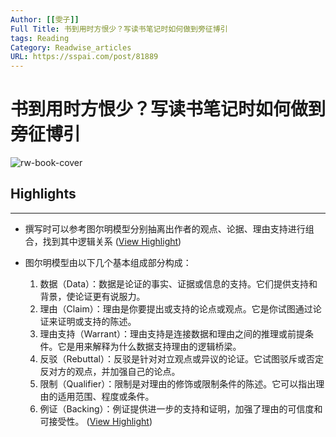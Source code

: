 ```yaml
---
Author: [[雯子]]
Full Title: 书到用时方恨少？写读书笔记时如何做到旁征博引
tags: Reading
Category: Readwise_articles
URL: https://sspai.com/post/81889
---
```

# 书到用时方恨少？写读书笔记时如何做到旁征博引

![rw-book-cover](https://cdn.sspai.com/sspai/assets/img/favicon/icon.ico)

## Highlights
---
- 撰写时可以参考图尔明模型分别抽离出作者的观点、论据、理由支持进行组合，找到其中逻辑关系 ([View Highlight](https://read.readwise.io/read/01h7cwh83476naqzstzmzmer19))

- 图尔明模型由以下几个基本组成部分构成：
  1. 数据（Data）：数据是论证的事实、证据或信息的支持。它们提供支持和背景，使论证更有说服力。
  2. 理由（Claim）：理由是你要提出或支持的论点或观点。它是你试图通过论证来证明或支持的陈述。
  3. 理由支持（Warrant）：理由支持是连接数据和理由之间的推理或前提条件。它是用来解释为什么数据支持理由的逻辑桥梁。
  4. 反驳（Rebuttal）：反驳是针对对立观点或异议的论证。它试图驳斥或否定反对方的观点，并加强自己的论点。
  5. 限制（Qualifier）：限制是对理由的修饰或限制条件的陈述。它可以指出理由的适用范围、程度或条件。
  6. 例证（Backing）：例证提供进一步的支持和证明，加强了理由的可信度和可接受性。 ([View Highlight](https://read.readwise.io/read/01h7cwv872gjrrc5z3j6spkn24))

